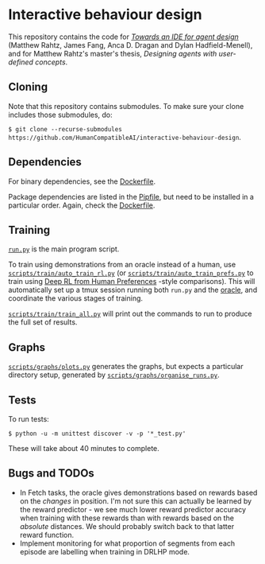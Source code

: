 # Interactive behaviour design

This repository contains the code for
[*Towards an IDE for agent design*](https://drive.google.com/file/d/1lYdp5ym5OeL0WpzVBLL1rZYpga_1h6WC/view)
(Matthew Rahtz, James Fang, Anca D. Dragan and Dylan Hadfield-Menell),
and for Matthew Rahtz's master's thesis, *Designing agents with user-defined concepts*.

## Cloning

Note that this repository contains submodules.
To make sure your clone includes those submodules, do:

`$ git clone --recurse-submodules https://github.com/HumanCompatibleAI/interactive-behaviour-design`.

## Dependencies

For binary dependencies, see the [Dockerfile](Dockerfile).

Package dependencies are listed in the [Pipfile](Pipfile), but need to be installed
in a particular order. Again, check the [Dockerfile](Dockerfile).

## Training

[`run.py`](run.py) is the main program script.

To train using demonstrations from an oracle instead of a human, use
[`scripts/train/auto_train_rl.py`](scripts/train/auto_train_rl.py)
(or
[`scripts/train/auto_train_prefs.py`](scripts/train/auto_train_prefs.py)
to train using
[Deep RL from Human Preferences](https://arxiv.org/abs/1706.03741)
-style comparisons). This will automatically set up a tmux session
running both `run.py` and the [oracle](oracle.py), and coordinate
the various stages of training.

[`scripts/train/train_all.py`](scripts/train/train_all.py) will print out the commands
to run to produce the full set of results.

## Graphs

[`scripts/graphs/plots.py`](scripts/graphs/plots.py) generates the graphs, but expects
a particular directory setup, generated by
[`scripts/graphs/organise_runs.py`](scripts/graphs/organise_runs.py).

## Tests

To run tests:

`$ python -u -m unittest discover -v -p '*_test.py'`

These will take about 40 minutes to complete.

## Bugs and TODOs

* In Fetch tasks, the oracle gives demonstrations based on rewards based on the *changes* in position.
  I'm not sure this can actually be learned by the reward predictor -
  we see much lower reward predictor accuracy when training with these
  rewards than with rewards based on the *absolute* distances.
  We should probably switch back to that latter reward function.
* Implement monitoring for what proportion of segments from each episode are
  labelling when training in DRLHP mode.